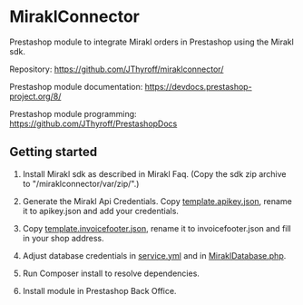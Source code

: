 # MiraklConnector

Prestashop module to integrate Mirakl orders in Prestashop using the Mirakl sdk.

Repository:
<https://github.com/JThyroff/miraklconnector/>

Prestashop module documentation:
<https://devdocs.prestashop-project.org/8/>

Prestashop module programming:
<https://github.com/JThyroff/PrestashopDocs>

## Getting started

1. Install Mirakl sdk as described in Mirakl Faq. (Copy the sdk zip archive to "/miraklconnector/var/zip/".)

2. Generate the Mirakl Api Credentials. Copy [template.apikey.json](template.apikey.json), rename it to apikey.json and add your credentials.

3. Copy [template.invoicefooter.json](template.invoicefooter.json), rename it to invoicefooter.json and fill in your shop address. 

4. Adjust database credentials in [service.yml](config/services.yml) and in [MiraklDatabase.php](src/Mirakl/MiraklDatabase.php).

5. Run Composer install to resolve dependencies. 

6. Install module in Prestashop Back Office.  
